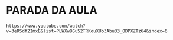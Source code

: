 # PARADA DA AULA
    https://www.youtube.com/watch?v=3eRSdf2ImxE&list=PLWXw8Gu52TRKouXUo3Abu33_ODPXZTz64&index=6

    